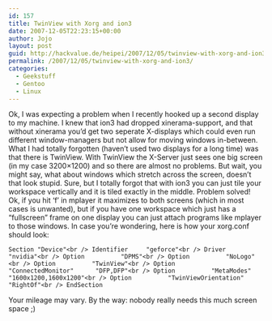 ```yaml
---
id: 157
title: TwinView with Xorg and ion3
date: 2007-12-05T22:23:15+00:00
author: Jojo
layout: post
guid: http://hackvalue.de/heipei/2007/12/05/twinview-with-xorg-and-ion3/
permalink: /2007/12/05/twinview-with-xorg-and-ion3/
categories:
  - Geekstuff
  - Gentoo
  - Linux
---
```

Ok, I was expecting a problem when I recently hooked up a second display to my machine. I knew that ion3 had dropped xinerama-support, and that without xinerama you&#8217;d get two seperate X-displays which could even run different window-managers but not allow for moving windows in-between. What I had totally forgotten (haven&#8217;t used two displays for a long time) was that there is TwinView. With TwinView the X-Server just sees one big screen (in my case 3200&#215;1200) and so there are almost no problems. But wait, you might say, what about windows which stretch across the screen, doesn&#8217;t that look stupid. Sure, but I totally forgot that with ion3 you can just tile your workspace vertically and it is tiled exactly in the middle. Problem solved! Ok, if you hit &#8216;f&#8217; in mplayer it maximizes to both screens (which in most cases is unwanted), but if you have one workspace which just has a &#8220;fullscreen&#8221; frame on one display you can just attach programs like mplayer to those windows. In case you&#8217;re wondering, here is how your xorg.conf should look:
  
`Section "Device"<br />
        Identifier     "geforce"<br />
        Driver         "nvidia"<br />
        Option          "DPMS"<br />
        Option          "NoLogo"<br />
        Option          "TwinView"<br />
        Option          "ConnectedMonitor"      "DFP,DFP"<br />
        Option          "MetaModes"             "1600x1200,1600x1200"<br />
        Option          "TwinViewOrientation"   "RightOf"<br />
EndSection`
  
Your mileage may vary. By the way: nobody really needs this much screen space ;)